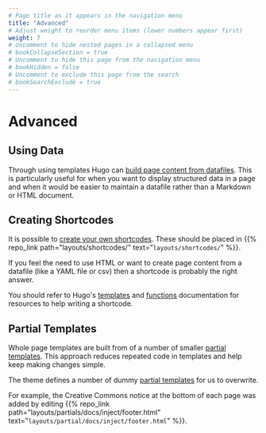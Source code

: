```yaml
---
# Page title as it appears in the navigation menu
title: "Advanced"
# Adjust weight to reorder menu items (lower numbers appear first)
weight: 7
# Uncomment to hide nested pages in a collapsed menu
# bookCollapseSection = true
# Uncomment to hide this page from the navigation menu
# bookHidden = false
# Uncomment to exclude this page from the search
# bookSearchExclude = true
---
```


# Advanced

## Using Data

Through using templates Hugo can [build page content from datafiles](https://gohugo.io/templates/data-templates/).
This is particularly useful for when you want to display structured data in a page and when it would be easier to maintain a datafile rather than a Markdown or HTML document.

## Creating Shortcodes

It is possible to [create your own shortcodes](https://gohugo.io/templates/shortcode-templates/).
These should be placed in {{% repo_link path="layouts/shortcodes/" text="`layouts/shortcodes/`" %}}.

If you feel the need to use HTML or want to create page content from a datafile (like a YAML file or csv) then a shortcode is probably the right answer.

You should refer to Hugo's [templates](https://gohugo.io/templates/) and [functions](https://gohugo.io/functions/) documentation for resources to help writing a shortcode.

## Partial Templates

Whole page templates are built from of a number of smaller [partial templates](https://gohugo.io/templates/types/#partial).
This approach reduces repeated code in templates and help keep making changes simple.

The theme defines a number of dummy [partial templates](https://github.com/alex-shpak/hugo-book#partials) for us to overwrite.

For example, the Creative Commons notice at the bottom of each page was added by editing {{% repo_link path="layouts/partials/docs/inject/footer.html" text="`layouts/partial/docs/inject/footer.html`" %}}.
